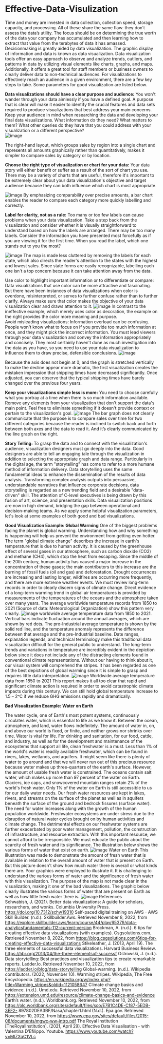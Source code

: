 # Effective-Data-Visulization
 Time and money are invested in data collection, collection speed, storage capacity, and processing. All of these share the same flaw: they don’t assess the data’s utility. The focus should be on determining the true worth of the data your company has accumulated and then learning how to extract that value from the terabytes of data it has amassed. Decisionmaking is greatly aided by data visualization. 
The graphic display of information and data is known as data visualization. Data visualization tools offer an easy approach to observe and analyze trends, outliers, and patterns in data by utilizing visual elements like charts, graphs, and maps. Additionally, it offers a great tool for staff members or business owners to clearly deliver data to non-technical audiences. 
For visualizations to effectively reach an audience in a given environment, there are a few key steps to take. Some parameters for good visualization are listed below. 

**Data visualizations should have a clear purpose and audience:** 
You won't wander through your data aimlessly if you have a defined goal. A purpose that is clear will make it easier to identify the crucial features and data sets required to produce visualizations that best address your main concerns. 
Keep your audience in mind when researching the data and developing your final data visualizations. What information do they need? What matters to them? What other queries do they have that you could address with your visualization or a different perspective?  
![image](https://user-images.githubusercontent.com/129209796/228330359-26e90390-418a-46ee-9652-4bccc2ba0a1a.png)

The right-hand layout, which groups sales by region into a single chart and represents all amounts graphically rather than quantitatively, makes it simpler to compare sales by category or by location.  

**Choose the right type of visualization or chart for your data:** 
Your data story will either benefit or suffer as a result of the sort of chart you use. There may be a variety of charts that are useful, therefore it's important to be extremely clear about your data visualization's objective and target audience because 
they can both influence which chart is most appropriate.

![image](https://user-images.githubusercontent.com/129209796/228330470-9595005b-78a7-4e20-b881-f23c00985124.png)
By emphasizing comparability over precise amounts, a bar chart enables the reader to compare each category more quickly labelling and correctly. 

**Label for clarity, not as a rule:** 
Too many or too few labels can cause problems when your data visualization. Take a step back from the visualization and consider whether it is visually straightforward to understand based on how the labels are arranged. There may be too many labels. Consider the information you have presented most forcefully as if you are viewing it for the first time. When you read the label, which one stands out to you the most?  


 ![image](https://user-images.githubusercontent.com/129209796/228330560-24463b4e-4e78-4c92-88b9-e3fbf227abe4.png)
The map is made less cluttered by removing the labels for each state, which also directs the reader's attention to the states with the highest and lowest sales. Since state forms are easily recognizable, labelling each one isn't a top concern because it can take attention away from the data.  

Use color to highlight important information or to differentiate or compare: 
Data visualizations that use color can be more attractive and fascinating. But there have been instances of data visualizations when color is overdone, misinterpreted, or serves to further confuse rather than to further clarify. Always make sure that color makes the objective of your data visualization clear and draws attention 
to it. 
![image](https://user-images.githubusercontent.com/129209796/228330691-545854c8-89a0-4940-9a69-0e948170e937.png)
In contrast to the ineffective example, which merely uses color as decoration, the example on the right provides the color more meaning and purpose.  
Avoid misleading visualizations: 
Information overload can be confusing. People won't know what to focus on if you provide too much information at once, and they might pick the incorrect information. You must lead viewers through your data visualization and convey the information appropriately and concisely. They most certainly haven't done as much investigation into the data as you have, so you need to use your data visualization to influence them to draw precise, defensible conclusions. 
![image](https://user-images.githubusercontent.com/129209796/228330780-83d09996-c1fc-4294-9f12-15b82c3a96e8.png)

Because the axis does not begin at 0, and the graph is stretched vertically to make the decline appear more dramatic, the first visualization creates the mistaken impression that shipping times have decreased significantly. Once adjusted, you can observe that the typical shipping times have barely changed over the previous four years.  

**Keep your visualizations simple less is more:**
You need to choose carefully what you portray at a time when there is so much information available. Remove any elements from your visualization that don't support the data's main point. Feel free to eliminate something if it doesn't provide context or pertain to the visualization's goal. 
![image](https://user-images.githubusercontent.com/129209796/228330870-3baeec78-2b78-4c8f-9694-2771a72fba78.png)
The bar graph does not clearly communicate that the purpose is to compare sales over time for two different categories because the reader is inclined to switch back and forth between both axes and the data to read it. And it’s clearly communicated by the line graph on the right. 

**Story Telling:**
To grasp the data and to connect with the visualization's audience, visualization designers must go deeply into the data. Good designers are able to tell an engaging tale through the visualization in addition to selecting the appropriate graph and data range. 
Particularly in the digital age, the term "storytelling" has come to refer to a more humane method of information delivery. Data storytelling uses the same fundamental ideas to enhance the dissemination of the results of data analysis. Transforming complex analysis outputs into persuasive, understandable narratives that influence corporate decisions, data storytelling is regarded as a new trending field and a desirable "data-driven" skill. The attention of C-level executives is being drawn by this fusion of art, science, and presentation skills. Data visualization positions are now in high demand, bridging the gap between operational and decision-making teams. 
As we apply some helpful visualization parameters, let's look at some examples of both good and bad visualizations. 

**Good Visualization Example: Global Warming**
One of the biggest problems facing the planet is global warming. Understanding how and why something is happening will help us prevent the environment from getting even hotter. 
The term "global climate change" describes the increase in earth's temperature that is due to human activity. It is caused by the greenhouse effect of several gases in our atmosphere, such as carbon dioxide (CO2) and methane (CH4), which stop the heat from escaping. Since the middle of the 20th century, human activity has caused a major increase in the concentration of these gases; the main contributors to this increase are the burning of fossil fuels (oil and gas) and deforestation. Drought occurrences are increasing and lasting longer, wildfires are occurring more frequently, and there are more extreme weather events. 
We must review long-term records in order to clearly discern signs of climate change. Direct evidence of a long-term warming trend in global air temperatures is provided by measurements of the temperatures of the oceans and the atmosphere taken over many years. 
The average worldwide temperature records from 1850 to 2021 (Source of data: 
Meteorological Organization) show this pattern very clearly. 
![image](https://user-images.githubusercontent.com/129209796/228330978-e1d64637-70c8-4c15-9740-ac73a30a572c.png)
worldwide average temperature data from 1850 to 2021. Vertical bars indicate fluctuation around the annual averages, which are shown by red dots. The pre-Industrial average temperature is shown by the solid red line, and the temperature anomaly represents the difference between that average and the pre-Industrial baseline. 
Date ranges, explanation legends, and technical terminology make this traditional data visualization difficult for the general public to understand. The long-term trends and variations in temperature are incredibly evident in the depiction below since it does not include any of the distracting elements found in conventional climate representations. Without our having to think about it, our visual system will comprehend the stripes. It has been regarded as one of the best depictions of global warming since it is simple to grasp and requires little data interpretation. 
![image](https://user-images.githubusercontent.com/129209796/228331061-dc53ffaa-0966-4164-aac6-170635d44d81.png)
Worldwide average temperature data from 1850 to 2021 
This report makes it all too clear that rapid and significant climate action is required in order to avoid catastrophic climate impacts during this century. We can still hold global temperature increase to 1.5 – 2ᵒC if we reduce GHG emissions rapidly and dramatically. 

**Bad Visualization Example: Water on Earth**

The water cycle, one of Earth's most potent systems, continuously circulates water, which is essential to life as we know it. Between the ocean, atmosphere, and land, water flows indefinitely. The amount of water in, on, and above our world is fixed, or finite, and neither grows nor shrinks over time. 
Water is vital for life. For drinking and sanitation, for our food, cattle, and industry, as well as for the development and maintenance of the ecosystems that support all life, clean freshwater is a must. Less than 1% of the world's water is readily available freshwater, which can be found in rivers, lakes, wetlands, and aquifers. 
It might seem like there is plenty of water to go around and that we will never run out of this precious resource because water makes up three-quarters of the earth's surface. However, the amount of usable fresh water is constrained. The oceans contain salt water, which makes up more than 97 percent of the water on Earth. Glaciers, ice caps, and snowcovered mountain ranges retain 2% of the world's fresh water. Only 1% of the water on Earth is still accessible to us for our daily water needs. Our fresh water resources are kept in lakes, rivers, and streams on the surface of the planet as well as in aquifers beneath the surface of the ground and bedrock fissures (surface water). 
The need for water increases along with the growth of the human population worldwide. Freshwater ecosystems are under stress due to the disruption of natural water cycles brought on by human activities and climate change. The detrimental effects on our freshwater systems are further exacerbated by poor water management, pollution, the construction of infrastructure, and resource extraction. With this important resource, we cannot afford to be irresponsible. 
We must educate the public about the scarcity of fresh water and its significance. The illustration below shows the various forms of water that exist on earth. 
![image](https://user-images.githubusercontent.com/129209796/228331152-887d3177-14d4-423d-8447-ef081b1abc4d.png)
Water on Earth 
This illustration was made to demonstrate the amount of fresh water that is available in relation to the overall amount of water that is present on Earth. But this picture doesn't show how much water there is overall or what kinds there are. Poor graphics were employed to illustrate it. It is challenging to understand the various forms of water and the significance of fresh water with this visualization. The purpose of the map is not made clear in the visualization, making it one of the bad visualizations. The graphic below clearly illustrates the various forms of water that are present on Earth as well as how little fresh water there is. 
 ![image](https://user-images.githubusercontent.com/129209796/228331251-72408301-c43f-49f7-b2ee-f09e2cb6b165.png)
References        
Schwabish, J. (2021). Better data visualizations: A guide for scholars, researchers, and wonks. Columbia University Press. https://doi.org/10.7312/schw19310 
Self-paced digital training on AWS - AWS Skill Builder. (n.d.). Skillbuilder.Aws. Retrieved November 8, 2022, from https://explore.skillbuilder.aws/learn/course/44/play/65379/data-analyticsfundamentals-112-current-version 
Brockman, A. (n.d.). 6 tips for creating effective data visualizations (with examples). Csgsolutions.com. Retrieved November 8, 2022, from https://blog.csgsolutions.com/6tips-for-creating-effective-data-visualizations 
Stikeleather, J. (2013, April 19). The three elements of successful data visualizations. Harvard Business Review. https://hbr.org/2013/04/the-three-elementsof-successf 
Ostrowski, J. (n.d.). Data storytelling: Best practices and visualization tips to create remarkable reports. Ladder.Io. Retrieved November 10, 2022, from https://ladder.io/blog/data-storytelling 
Global-warming. (n.d.). 
Wikipedia contributors. (2022, November 10). Warming stripes. Wikipedia, The Free 
Encyclopedia. 
https://en.wikipedia.org/w/index.php?title=Warming_stripes&oldid=1121058647 
Climate change basics and evidence. (n.d.). Umd.edu. Retrieved November 10, 2022, from https://extension.umd.edu/resource/climate-change-basics-and-evidence 
Earth’s water. (n.d.). Worldbank.org. Retrieved November 10, 2022, from https://olc.worldbank.org/sites/default/files/sco/E7B1C4DE-C187-5EDB-3EF2-
897802DEA3BF/Nasa/chapter1.html 
(N.d.). Epa.gov. Retrieved November 10, 2022, from https://www.epa.gov/sites/default/files/2015-08/documents/mgwc-ww-intro.pdf 
The Royal Institution [TheRoyalInstitution]. (2021, April 29). Effective Data Visualisation - with Valentina D’Efilippo. Youtube. https://www.youtube.com/watch?v=MIZXqC1VLc 
 
 
 
 




